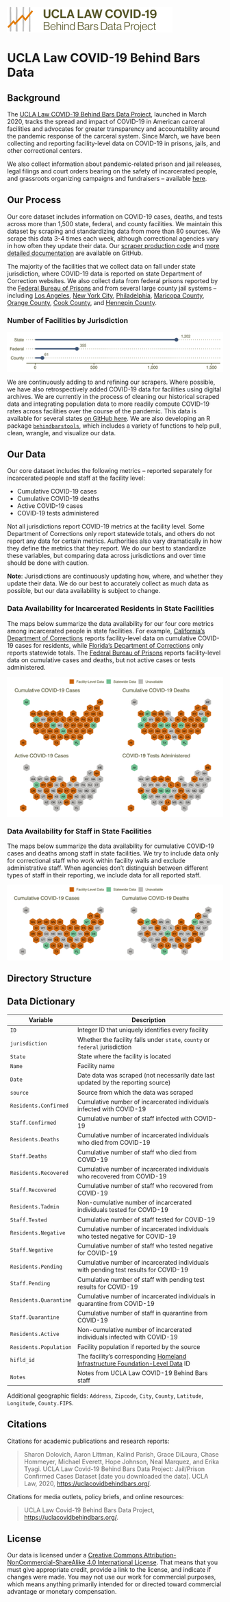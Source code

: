 
[![logo](README_files/logo.svg)](https://uclacovidbehindbars.org/)

# UCLA Law COVID-19 Behind Bars Data

## Background

The [UCLA Law COVID-19 Behind Bars Data
Project](https://uclacovidbehindbars.org/), launched in March 2020,
tracks the spread and impact of COVID-19 in American carceral facilities
and advocates for greater transparency and accountability around the
pandemic response of the carceral system. Since March, we have been
collecting and reporting facility-level data on COVID-19 in prisons,
jails, and other correctional centers.

We also collect information about pandemic-related prison and jail
releases, legal filings and court orders bearing on the safety of
incarcerated people, and grassroots organizing campaigns and fundraisers
– available
[here](https://docs.google.com/spreadsheets/u/2/d/1X6uJkXXS-O6eePLxw2e4JeRtM41uPZ2eRcOA_HkPVTk/edit#gid=1641553906).

## Our Process

Our core dataset includes information on COVID-19 cases, deaths, and
tests across more than 1,500 state, federal, and county facilities. We
maintain this dataset by scraping and standardizing data from more than
80 sources. We scrape this data 3-4 times each week, although
correctional agencies vary in how often they update their data. Our
[scraper production
code](https://github.com/uclalawcovid19behindbars/covid19_behind_bars_scrapers)
and [more detailed
documentation](https://github.com/uclalawcovid19behindbars/covid19_behind_bars_scrapers)
are available on GitHub.

The majority of the facilities that we collect data on fall under state
jurisdiction, where COVID-19 data is reported on state Department of
Correction websites. We also collect data from federal prisons reported
by the [Federal Bureau of Prisons](https://www.bop.gov/coronavirus/) and
from several large county jail systems – including [Los
Angeles](https://lasd.org/covid19updates/), [New York
City](https://doccs.ny.gov/doccs-covid-19-report),
[Philadelphia](https://www.phila.gov/programs/coronavirus-disease-2019-covid-19/testing-and-data/#/philadelphia-prisons-covid-19-data),
[Maricopa
County](https://www.maricopa.gov/5574/COVID-19-in-County-Jails), [Orange
County](https://ocsheriff.gov/about-ocsd/covid-19/covid-19-oc-jails),
[Cook
County](https://www.cookcountysheriff.org/covid-19-cases-at-ccdoc/), and
[Hennepin
County](https://www.hennepinsheriff.org/jail-warrants/jail-information/COVID-19).

### Number of Facilities by Jurisdiction

<img src="README_files/figure-gfm/fac-by-jurisdiction-1.png" style="display: block; margin: auto;" />

We are continuously adding to and refining our scrapers. Where possible,
we have also retrospectively added COVID-19 data for facilities using
digital archives. We are currently in the process of cleaning our
historical scraped data and integrating population data to more readily
compute COVID-19 rates across facilities over the course of the
pandemic. This data is available for several states [on GitHub
here](https://github.com/uclalawcovid19behindbars/historical-data/tree/main/data).
We are also developing an R package
[`behindbarstools`](https://github.com/uclalawcovid19behindbars/behindbarstools),
which includes a variety of functions to help pull, clean, wrangle, and
visualize our data.

## Our Data

Our core dataset includes the following metrics – reported separately
for incarcerated people and staff at the facility level:

  - Cumulative COVID-19 cases
  - Cumulative COVID-19 deaths
  - Active COVID-19 cases
  - COVID-19 tests administered

Not all jurisdictions report COVID-19 metrics at the facility level.
Some Department of Corrections only report statewide totals, and others
do not report any data for certain metrics. Authorities also vary
dramatically in how they define the metrics that they report. We do our
best to standardize these variables, but comparing data across
jurisdictions and over time should be done with caution.

**Note**: Jurisdictions are continuously updating how, where, and
whether they update their data. We do our best to accurately collect as
much data as possible, but our data availability is subject to change.

### Data Availability for Incarcerated Residents in State Facilities

The maps below summarize the data availability for our four core metrics
among incarcerated people in state facilities. For example,
[California’s Department of
Corrections](https://www.cdcr.ca.gov/covid19/population-status-tracking/)
reports facility-level data on cumulative COVID-19 cases for residents,
while [Florida’s Department of
Corrections](http://www.dc.state.fl.us/comm/covid-19.html) only reports
statewide totals. The [Federal Bureau of
Prisons](https://www.bop.gov/coronavirus/) reports facility-level data
on cumulative cases and deaths, but not active cases or tests
administered.

<img src="README_files/figure-gfm/resident-maps-1.png" style="display: block; margin: auto;" />

### Data Availability for Staff in State Facilities

The maps below summarize the data availability for cumulative COVID-19
cases and deaths among staff in state facilities. We try to include data
only for correctional staff who work within facility walls and exclude
administrative staff. When agencies don’t distinguish between different
types of staff in their reporting, we include data for all reported
staff.

<img src="README_files/figure-gfm/staff-maps-1.png" style="display: block; margin: auto;" />

## Directory Structure

## Data Dictionary

| Variable               | Description                                                                                                                                                    |
| ---------------------- | -------------------------------------------------------------------------------------------------------------------------------------------------------------- |
| `ID`                   | Integer ID that uniquely identifies every facility                                                                                                             |
| `jurisdiction`         | Whether the facility falls under `state`, `county` or `federal` jurisdiction                                                                                   |
| `State`                | State where the facility is located                                                                                                                            |
| `Name`                 | Facility name                                                                                                                                                  |
| `Date`                 | Date data was scraped (not necessarily date last updated by the reporting source)                                                                              |
| `source`               | Source from which the data was scraped                                                                                                                         |
| `Residents.Confirmed`  | Cumulative number of incarcerated individuals infected with COVID-19                                                                                           |
| `Staff.Confirmed`      | Cumulative number of staff infected with COVID-19                                                                                                              |
| `Residents.Deaths`     | Cumulative number of incarcerated individuals who died from COVID-19                                                                                           |
| `Staff.Deaths`         | Cumulative number of staff who died from COVID-19                                                                                                              |
| `Residents.Recovered`  | Cumulative number of incarcerated individuals who recovered from COVID-19                                                                                      |
| `Staff.Recovered`      | Cumulative number of staff who recovered from COVID-19                                                                                                         |
| `Residents.Tadmin`     | Non-cumulative number of incarcerated individuals tested for COVID-19                                                                                          |
| `Staff.Tested`         | Cumulative number of staff tested for COVID-19                                                                                                                 |
| `Residents.Negative`   | Cumulative number of incarcerated individuals who tested negative for COVID-19                                                                                 |
| `Staff.Negative`       | Cumulative number of staff who tested negative for COVID-19                                                                                                    |
| `Residents.Pending`    | Cumulative number of incarcerated individuals with pending test results for COVID-19                                                                           |
| `Staff.Pending`        | Cumulative number of staff with pending test results for COVID-19                                                                                              |
| `Residents.Quarantine` | Cumulative number of incarcerated individuals in quarantine from COVID-19                                                                                      |
| `Staff.Quarantine`     | Cumulative number of staff in quarantine from COVID-19                                                                                                         |
| `Residents.Active`     | Non-cumulative number of incarcerated individuals infected with COVID-19                                                                                       |
| `Residents.Population` | Facility population if reported by the source                                                                                                                  |
| `hifld_id`             | The facility’s corresponding [Homeland Infrastructure Foundation-Level Data](https://hifld-geoplatform.opendata.arcgis.com/datasets/prison-boundaries/data) ID |
| `Notes`                | Notes from UCLA Law COVID-19 Behind Bars staff                                                                                                                 |

Additional geographic fields: `Address`, `Zipcode`, `City`, `County`,
`Latitude`, `Longitude`, `County.FIPS`.

## Citations

Citations for academic publications and research reports:

> Sharon Dolovich, Aaron Littman, Kalind Parish, Grace DiLaura, Chase
> Hommeyer, Michael Everett, Hope Johnson, Neal Marquez, and Erika
> Tyagi. UCLA Law Covid-19 Behind Bars Data Project: Jail/Prison
> Confirmed Cases Dataset \[date you downloaded the data\]. UCLA Law,
> 2020, <https://uclacovidbehindbars.org/>.

Citations for media outlets, policy briefs, and online resources:

> UCLA Law Covid-19 Behind Bars Data Project,
> <https://uclacovidbehindbars.org/>.

## License

Our data is licensed under a [Creative Commons
Attribution-NonCommercial-ShareAlike 4.0 International
License](https://creativecommons.org/licenses/by-nc-sa/4.0/). That means
that you must give appropriate credit, provide a link to the license,
and indicate if changes were made. You may not use our work for
commercial purposes, which means anything primarily intended for or
directed toward commercial advantage or monetary compensation.
